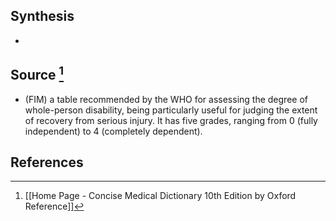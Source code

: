 ## Synthesis
- 
## Source [^1]
- (FIM) a table recommended by the WHO for assessing the degree of whole-person disability, being particularly useful for judging the extent of recovery from serious injury. It has five grades, ranging from 0 (fully independent) to 4 (completely dependent).
## References

[^1]: [[Home Page - Concise Medical Dictionary 10th Edition by Oxford Reference]]